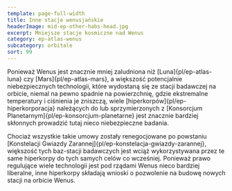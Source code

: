 ```yaml
---
template: page-full-width
title: Inne stacje wenusjańskie
headerImage: mid-ep-other-habs-head.jpg
excerpt: Mniejsze stacje kosmiczne nad Wenus
category: ep-atlas-wenus
subcategory: orbitale
sort: 99
---
```

Ponieważ Wenus jest znacznie mniej zaludniona niż [Luna]{pl/ep-atlas-luna} czy [Mars]{pl/ep-atlas-mars}, a większość potencjalnie niebezpiecznych technologii, które wydostaną się ze stacji badawczej na orbicie, niemal na pewno spadnie na powierzchnię, gdzie ekstremalne temperatury i ciśnienia je zniszczą, wiele [hiperkorpów]{pl/ep-hiperkorporacja} należących do lub sprzymierzonych z [Konsorcjum Planetarnym]{pl/ep-konsorcjum-planetarne} jest znacznie bardziej skłonnych prowadzić tutaj nieco niebezpieczne badania. 

Chociaż wszystkie takie umowy zostały renegocjowane po powstaniu [Konstelacji Gwiazdy Zarannej]{pl/ep-konstelacja-gwiazdy-zarannej}, większość tych baz-stacji badawczych jest wciąż wykorzystywana przez te same hiperkorpy do tych samych celów co wcześniej. Ponieważ prawo regulujące wiele technologii jest pod rządami Wenus nieco bardziej liberalne, inne hiperkorpy składają wnioski o pozwolenie na budowę nowych stacji na orbicie Wenus.
